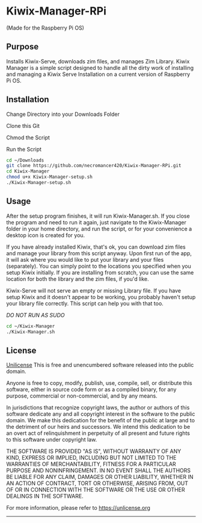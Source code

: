 # Kiwix-Manager-RPi
(Made for the Raspberry Pi OS)

## Purpose
Installs Kiwix-Serve, downloads zim files, and manages Zim Library. 
Kiwix Manager is a simple script designed to handle all the dirty work of installing and managing a Kiwix Serve Installation on a current version of Raspberry Pi OS.

## Installation

Change Directory into your Downloads Folder

Clone this Git

Chmod the Script

Run the Script

```bash
cd ~/Downloads
git clone https://github.com/necromancer420/Kiwix-Manager-RPi.git
cd Kiwix-Manager
chmod u+x Kiwix-Manager-setup.sh
./Kiwix-Manager-setup.sh
```

## Usage
After the setup program finishes, it will run Kiwix-Manager.sh. If you close the program and need to run it again, just navigate to the Kiwix-Manager folder in your home directory, and run the script, or for your convenience a desktop icon is created for you.

If you have already installed Kiwix, that's ok, you can download zim files and manage your library from this script anyway. Upon first run of the app, it will ask where you would like to put your library and your files (separately). You can simply point to the locations you specified when you setup Kiwix initially. If you are installing from scratch, you can use the same location for both the library and the zim files, if you'd like.

Kiwix-Serve will not serve an empty or missing Library file. If you have setup Kiwix and it doesn't appear to be working, you probably haven't setup your library file correctly. This script can help you with that too.

*DO NOT RUN AS SUDO*

```bash
cd ~/Kiwix-Manager
./Kiwix-Manager.sh
```

## License
[Unilicense](https://choosealicense.com/licenses/unlicense/#)
This is free and unencumbered software released into the public domain.

Anyone is free to copy, modify, publish, use, compile, sell, or
distribute this software, either in source code form or as a compiled
binary, for any purpose, commercial or non-commercial, and by any
means.

In jurisdictions that recognize copyright laws, the author or authors
of this software dedicate any and all copyright interest in the
software to the public domain. We make this dedication for the benefit
of the public at large and to the detriment of our heirs and
successors. We intend this dedication to be an overt act of
relinquishment in perpetuity of all present and future rights to this
software under copyright law.

THE SOFTWARE IS PROVIDED "AS IS", WITHOUT WARRANTY OF ANY KIND,
EXPRESS OR IMPLIED, INCLUDING BUT NOT LIMITED TO THE WARRANTIES OF
MERCHANTABILITY, FITNESS FOR A PARTICULAR PURPOSE AND NONINFRINGEMENT.
IN NO EVENT SHALL THE AUTHORS BE LIABLE FOR ANY CLAIM, DAMAGES OR
OTHER LIABILITY, WHETHER IN AN ACTION OF CONTRACT, TORT OR OTHERWISE,
ARISING FROM, OUT OF OR IN CONNECTION WITH THE SOFTWARE OR THE USE OR
OTHER DEALINGS IN THE SOFTWARE.

For more information, please refer to <https://unlicense.org>

---------
